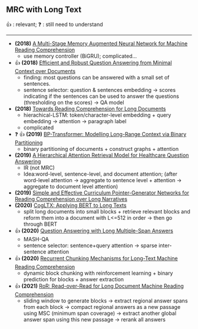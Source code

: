 ## MRC with Long Text

:+1: : relevant; :question: : still need to understand

---
- **(2018)** [A Multi-Stage Memory Augmented Neural Network for Machine Reading Comprehension](https://aclanthology.org/W18-2603/) 
  - use memory controller (BiGRU); complicated... 
- :+1: **(2018)** [Efficient and Robust Question Answering from Minimal Context over Documents](https://arxiv.org/abs/1805.08092)
  - finding: most questions can be answered with a small set of sentences.
  - sentence selector: question & sentences embedding -> scores indicating if the sentences can be used to answer the questions (thresholding on the scores) -> QA model
- **(2018)** [Towards Reading Comprehension for Long Documents](https://www.ijcai.org/proceedings/2018/0638.pdf)
  - hierachical-LSTM: token/character-level embedding + query embedding -> attention -> paragraph label
  - complicated
- :question: :+1: **(2019)** [BP-Transformer: Modelling Long-Range Context via Binary Partitioning](https://arxiv.org/abs/1911.04070)
  - binary partitioning of documents + construct graphs + attention 
- **(2019)** [A Hierarchical Attention Retrieval Model for Healthcare Question Answering](https://dl.acm.org/doi/abs/10.1145/3308558.3313699)
  - IR (not MRC)
  - Idea:word-level, sentence-level, and document attention; (after word-level attention -> aggregate to sentence level + attention -> aggregate to document level attention)
- **(2019)** [Simple and Effective Curriculum Pointer-Generator Networks for Reading Comprehension over Long Narratives](https://aclanthology.org/P19-1486/)
- **(2020)** [CogLTX: Applying BERT to Long Texts](https://proceedings.neurips.cc/paper/2020/file/96671501524948bc3937b4b30d0e57b9-Paper.pdf)
  - split long documents into small blocks + retrieve relevant blocks and reform them into a document with L<=512 in order -> then go through BERT 
- :+1: **(2020)** [Question Answering with Long Multiple-Span Answers](https://aclanthology.org/2020.findings-emnlp.342/)
  - MASH-QA 
  - sentence selector: sentence+query attention -> sparse inter-sentence attention 
- :+1: **(2020)** [Recurrent Chunking Mechanisms for Long-Text Machine Reading Comprehension](https://arxiv.org/abs/2005.08056)
  - dynamic block chunking with reinforcement learning + binary prediction for blocks + answer extraction
- :+1: **(2021)** [RoR: Read-over-Read for Long Document Machine Reading Comprehension](https://arxiv.org/abs/2109.04780)
  - sliding window to generate blocks -> extract regional answer spans from each block -> compact regional answers as a new passage using MSC (minimum span coverage) -> extract another global answer span using this new passage -> rerank all answers
